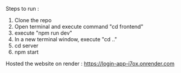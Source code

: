 Steps to run :

1. Clone the repo
2. Open terminal and execute command "cd frontend"
3. execute "npm run dev"
4. In a new terminal window, execute "cd .."
5. cd server
6. npm start

Hosted the website on render : https://login-app-i7ox.onrender.com
